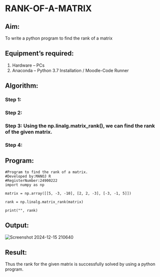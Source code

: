 # RANK-OF-A-MATRIX
## Aim:
To write a python program to find the rank of a matrix
## Equipment’s required:
1. 	Hardware – PCs
2. 	Anaconda – Python 3.7 Installation / Moodle-Code Runner
## Algorithm:
### Step 1: 
### Step 2: 
### Step 3: Using the np.linalg.matrix_rank(), we can find the rank of the given matrix.
### Step 4: 
## Program:
~~~
#Program to find the rank of a matrix.
#Developed by:MANOJ R 
#RegisterNumber:24900222
import numpy as np 

matrix = np.array([[5, -3, -10], [2, 2, -3], [-3, -1, 5]])

rank = np.linalg.matrix_rank(matrix)

print("", rank)

~~~
## Output:
![Screenshot 2024-12-15 210640](https://github.com/user-attachments/assets/7b84a5fe-e72f-4589-96e3-213e84ad92d4)

## Result:
Thus the rank for the given matrix is successfully solved by  using a python program.

